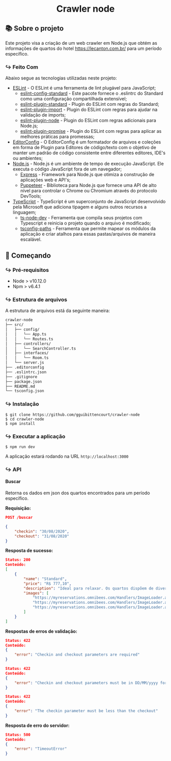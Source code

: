 <h1 align="center">
  Crawler node
</h1>

## :books: Sobre o projeto

Este projeto visa a criação de um web crawler em Node.js que obtém as informações de quartos do hotel https://lecanton.com.br/ para um período específico.

### :arrow_right_hook: Feito Com

Abaixo segue as tecnologias utilizadas neste projeto:

- [ESLint](https://eslint.org/) - O ESLint é uma ferramenta de lint plugável para JavaScript;
  - [eslint-config-standard](https://github.com/standard/eslint-config-standard) - Este pacote fornece o .eslintrc do Standard como uma configuração compartilhada extensível;
  - [eslint-plugin-standard](https://github.com/standard/eslint-plugin-standard) - Plugin do ESLint com regras do Standard;
  - [eslint-plugin-import](https://github.com/benmosher/eslint-plugin-import) - Plugin do ESLint com regras para ajudar na validação de imports;
  - [eslint-plugin-node](https://github.com/mysticatea/eslint-plugin-node) - Plugin do ESLint com regras adicionais para Node.js;
  - [eslint-plugin-promise](https://github.com/xjamundx/eslint-plugin-promise) - Plugin do ESLint com regras para aplicar as melhores práticas para promessas;
- [EditorConfig](https://editorconfig.org/) - O EditorConfig é um formatador de arquivos e coleções em forma de Plugin para Editores de código/texto com o objetivo de manter um padrão de código consistente entre diferentes editores, IDE's ou ambientes;
- [Node.js](https://github.com/nodejs/node) - Node.js é um ambiente de tempo de execução JavaScript. Ele executa o código JavaScript fora de um navegador;
    - [Express](https://github.com/expressjs/express) - Framework para Node.js que otimiza a construção de aplicações web e API's;
    - [Puppeteer](https://github.com/puppeteer/puppeteer) - Biblioteca para Node.js que fornece uma API de alto nível para controlar o Chrome ou Chromium através do protocolo DevTools;
- [TypeScript](https://github.com/microsoft/TypeScript) - TypeScript é um superconjunto de JavaScript desenvolvido pela Microsoft que adiciona tipagem e alguns outros recursos a linguagem;
    - [ts-node-dev](https://github.com/whitecolor/ts-node-dev) - Ferramenta que compila seus projetos com Typescript e reinicia o projeto quando o arquivo é modificado;
    - [tsconfig-paths](https://github.com/dividab/tsconfig-paths) - Ferramenta que permite mapear os módulos da aplicação e criar atalhos para essas pastas/arquivos de maneira escalável.

## :rocket: Começando

### :arrow_right_hook: Pré-requisitos

- Node > v10.12.0
- Npm > v6.4.1

### :arrow_right_hook: Estrutura de arquivos

A estrutura de arquivos está da seguinte maneira:

```bash
crawler-node
├── src/
│   ├── config/
│   │   └── App.ts
│   │   └── Routes.ts
│   ├── controllers/
│   │   └── SearchController.ts
│   ├── interfaces/
│   │   └── Room.ts
│   └── server.js
├── .editorconfig
├── .eslintrc.json
├── .gitignore
├── package.json
├── README.md
└── tsconfig.json
```

### :arrow_right_hook: Instalação

    $ git clone https://github.com/gguibittencourt/crawler-node
    $ cd crawler-node
    $ npm install

### :arrow_right_hook: Executar a aplicação
    $ npm run dev

A aplicação estará rodando na URL `http://localhost:3000`

### :arrow_right_hook: API

#### Buscar
Retorna os dados em json dos quartos encontrados para um período específico.

**Requisição:**
```json
POST /buscar

{
    "checkin": "30/08/2020",
    "checkout": "31/08/2020"
}
```
**Resposta de sucesso:**
```json
Status: 200
Conteúdo:
[
    {
        "name": "Standard",
        "price": "R$ 777,10",
        "description": "Ideal para relaxar. Os quartos dispõem de diversos serviços para garantir uma estadia confortável e agradável. Todos os apartamentos Standard possuem ar climatizado, TV LCD 32”, SKY, frigobar, telefone, cofre e secador de cabelo.",
        "images": [
            "https://myreservations.omnibees.com/Handlers/ImageLoader.ashx?imageID=189952.jpg",
            "https://myreservations.omnibees.com/Handlers/ImageLoader.ashx?imageID=152609.jpg",
            "https://myreservations.omnibees.com/Handlers/ImageLoader.ashx?imageID=189950.jpg"
        ]
    }
]
```
**Respostas de erros de validação:**
```json
Status: 422
Conteúdo:
{
    "error": "Checkin and checkout parameters are required"
}
```
```json
Status: 422
Conteúdo:
{
    "error": "Checkin and checkout parameters must be in DD/MM/yyyy format"
}
```
```json
Status: 422
Conteúdo:
{
    "error": "The checkin parameter must be less than the checkout"
}
```

**Resposta de erro do servidor:**
```json
Status: 500
Conteúdo:
{
    "error": "TimeoutError"
}
```


